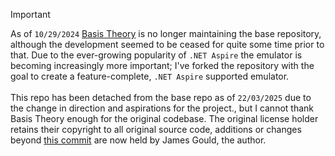 > [!IMPORTANT]
> As of `10/29/2024` [Basis Theory](https://github.com/Basis-Theory/azure-keyvault-emulator) is no longer maintaining the base repository, although the development seemed to be ceased for quite some time prior to that. Due to the ever-growing popularity of `.NET Aspire` the emulator is becoming increasingly more important; I've forked the repository with the goal to create a feature-complete, `.NET Aspire` supported emulator. <br /><br />
> This repo has been detached from the base repo as of `22/03/2025` due to the change in direction and aspirations for the project., but I cannot thank Basis Theory enough for the original codebase.
> The original license holder retains their copyright to all original source code, additions or changes beyond [this commit](https://github.com/james-gould/azure-keyvault-emulator/commit/5a9bbb94ca7f52755144fd20d7966575530e0275) are now held by James Gould, the author.
